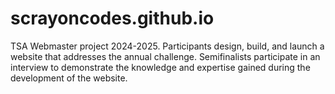 # scrayoncodes.github.io
TSA Webmaster project 2024-2025. Participants design, build, and launch a website that addresses the annual challenge. Semifinalists participate in an interview to demonstrate the knowledge and expertise gained during the development of the website.
